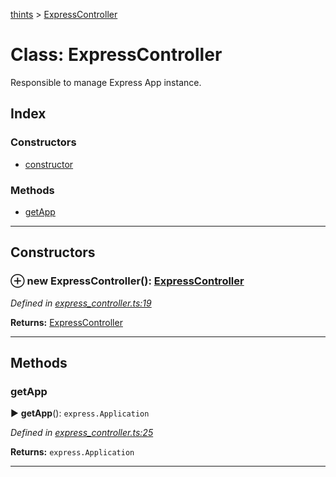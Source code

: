 [thints](../README.md) > [ExpressController](../classes/expresscontroller.md)



# Class: ExpressController


Responsible to manage Express App instance.

## Index

### Constructors

* [constructor](expresscontroller.md#constructor)


### Methods

* [getApp](expresscontroller.md#getapp)



---
## Constructors
<a id="constructor"></a>


### ⊕ **new ExpressController**(): [ExpressController](expresscontroller.md)



*Defined in [express_controller.ts:19](https://github.com/digitalinfluencers/ThinTS/blob/74882ef/src/express_controller.ts#L19)*





**Returns:** [ExpressController](expresscontroller.md)

---



## Methods
<a id="getapp"></a>

###  getApp

► **getApp**(): `express.Application`




*Defined in [express_controller.ts:25](https://github.com/digitalinfluencers/ThinTS/blob/74882ef/src/express_controller.ts#L25)*





**Returns:** `express.Application`





___


